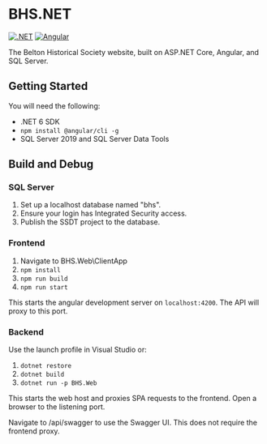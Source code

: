 # BHS.NET
[![.NET](https://github.com/JasonWeinzierl/BHS.NET/actions/workflows/dotnet.yml/badge.svg)](https://github.com/JasonWeinzierl/BHS.NET/actions/workflows/dotnet.yml)
[![Angular](https://github.com/JasonWeinzierl/BHS.NET/actions/workflows/angular.yml/badge.svg)](https://github.com/JasonWeinzierl/BHS.NET/actions/workflows/angular.yml)

The Belton Historical Society website, built on ASP.NET Core, Angular, and SQL Server.

## Getting Started
You will need the following:
- .NET 6 SDK
- `npm install @angular/cli -g`
- SQL Server 2019 and SQL Server Data Tools

## Build and Debug
### SQL Server
1. Set up a localhost database named "bhs".
2. Ensure your login has Integrated Security access.
3. Publish the SSDT project to the database.

### Frontend
1. Navigate to BHS.Web\ClientApp
2. `npm install`
3. `npm run build`
4. `npm run start`

This starts the angular development server on `localhost:4200`.  The API will proxy to this port.

### Backend
Use the launch profile in Visual Studio or:

1. `dotnet restore`
2. `dotnet build`
3. `dotnet run -p BHS.Web`

This starts the web host and proxies SPA requests to the frontend.  Open a browser to the listening port.

Navigate to /api/swagger to use the Swagger UI.  This does not require the frontend proxy.
